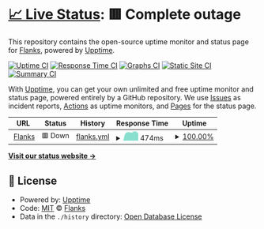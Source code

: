 # [📈 Live Status](https://flanksio.github.io/status_page_flanksapi): <!--live status--> **🟥 Complete outage**

This repository contains the open-source uptime monitor and status page for [Flanks](www.flanks.io), powered by [Upptime](https://github.com/upptime/upptime).

[![Uptime CI](https://github.com/flanksio/status_page_flanksapi/workflows/Uptime%20CI/badge.svg)](https://github.com/flanksio/status_page_flanksapi/actions?query=workflow%3A%22Uptime+CI%22)
[![Response Time CI](https://github.com/flanksio/status_page_flanksapi/workflows/Response%20Time%20CI/badge.svg)](https://github.com/flanksio/status_page_flanksapi/actions?query=workflow%3A%22Response+Time+CI%22)
[![Graphs CI](https://github.com/flanksio/status_page_flanksapi/workflows/Graphs%20CI/badge.svg)](https://github.com/flanksio/status_page_flanksapi/actions?query=workflow%3A%22Graphs+CI%22)
[![Static Site CI](https://github.com/flanksio/status_page_flanksapi/workflows/Static%20Site%20CI/badge.svg)](https://github.com/flanksio/status_page_flanksapi/actions?query=workflow%3A%22Static+Site+CI%22)
[![Summary CI](https://github.com/flanksio/status_page_flanksapi/workflows/Summary%20CI/badge.svg)](https://github.com/flanksio/status_page_flanksapi/actions?query=workflow%3A%22Summary+CI%22)

With [Upptime](https://upptime.js.org), you can get your own unlimited and free uptime monitor and status page, powered entirely by a GitHub repository. We use [Issues](https://github.com/flanksio/status_page_flanksapi/issues) as incident reports, [Actions](https://github.com/flanksio/status_page_flanksapi/actions) as uptime monitors, and [Pages](https://flanksio.github.io/status_page_flanksapi) for the status page.

<!--start: status pages-->
<!-- This summary is generated by Upptime (https://github.com/upptime/upptime) -->
<!-- Do not edit this manually, your changes will be overwritten -->
<!-- prettier-ignore -->
| URL | Status | History | Response Time | Uptime |
| --- | ------ | ------- | ------------- | ------ |
| <img alt="" src="https://icons.duckduckgo.com/ip3/api.flanks.io.ico" height="13"> [Flanks](https://api.flanks.io) | 🟥 Down | [flanks.yml](https://github.com/flanksio/status_page_flanksapi/commits/HEAD/history/flanks.yml) | <details><summary><img alt="Response time graph" src="./graphs/flanks/response-time-week.png" height="20"> 474ms</summary><br><a href="https://flanksio.github.io/status_page_flanksapi/history/flanks"><img alt="Response time 568" src="https://img.shields.io/endpoint?url=https%3A%2F%2Fraw.githubusercontent.com%2Fflanksio%2Fstatus_page_flanksapi%2FHEAD%2Fapi%2Fflanks%2Fresponse-time.json"></a><br><a href="https://flanksio.github.io/status_page_flanksapi/history/flanks"><img alt="24-hour response time 391" src="https://img.shields.io/endpoint?url=https%3A%2F%2Fraw.githubusercontent.com%2Fflanksio%2Fstatus_page_flanksapi%2FHEAD%2Fapi%2Fflanks%2Fresponse-time-day.json"></a><br><a href="https://flanksio.github.io/status_page_flanksapi/history/flanks"><img alt="7-day response time 474" src="https://img.shields.io/endpoint?url=https%3A%2F%2Fraw.githubusercontent.com%2Fflanksio%2Fstatus_page_flanksapi%2FHEAD%2Fapi%2Fflanks%2Fresponse-time-week.json"></a><br><a href="https://flanksio.github.io/status_page_flanksapi/history/flanks"><img alt="30-day response time 466" src="https://img.shields.io/endpoint?url=https%3A%2F%2Fraw.githubusercontent.com%2Fflanksio%2Fstatus_page_flanksapi%2FHEAD%2Fapi%2Fflanks%2Fresponse-time-month.json"></a><br><a href="https://flanksio.github.io/status_page_flanksapi/history/flanks"><img alt="1-year response time 568" src="https://img.shields.io/endpoint?url=https%3A%2F%2Fraw.githubusercontent.com%2Fflanksio%2Fstatus_page_flanksapi%2FHEAD%2Fapi%2Fflanks%2Fresponse-time-year.json"></a></details> | <details><summary><a href="https://flanksio.github.io/status_page_flanksapi/history/flanks">100.00%</a></summary><a href="https://flanksio.github.io/status_page_flanksapi/history/flanks"><img alt="All-time uptime 99.98%" src="https://img.shields.io/endpoint?url=https%3A%2F%2Fraw.githubusercontent.com%2Fflanksio%2Fstatus_page_flanksapi%2FHEAD%2Fapi%2Fflanks%2Fuptime.json"></a><br><a href="https://flanksio.github.io/status_page_flanksapi/history/flanks"><img alt="24-hour uptime 100.00%" src="https://img.shields.io/endpoint?url=https%3A%2F%2Fraw.githubusercontent.com%2Fflanksio%2Fstatus_page_flanksapi%2FHEAD%2Fapi%2Fflanks%2Fuptime-day.json"></a><br><a href="https://flanksio.github.io/status_page_flanksapi/history/flanks"><img alt="7-day uptime 100.00%" src="https://img.shields.io/endpoint?url=https%3A%2F%2Fraw.githubusercontent.com%2Fflanksio%2Fstatus_page_flanksapi%2FHEAD%2Fapi%2Fflanks%2Fuptime-week.json"></a><br><a href="https://flanksio.github.io/status_page_flanksapi/history/flanks"><img alt="30-day uptime 99.85%" src="https://img.shields.io/endpoint?url=https%3A%2F%2Fraw.githubusercontent.com%2Fflanksio%2Fstatus_page_flanksapi%2FHEAD%2Fapi%2Fflanks%2Fuptime-month.json"></a><br><a href="https://flanksio.github.io/status_page_flanksapi/history/flanks"><img alt="1-year uptime 99.98%" src="https://img.shields.io/endpoint?url=https%3A%2F%2Fraw.githubusercontent.com%2Fflanksio%2Fstatus_page_flanksapi%2FHEAD%2Fapi%2Fflanks%2Fuptime-year.json"></a></details>

<!--end: status pages-->

[**Visit our status website →**](https://flanksio.github.io/status_page_flanksapi)

## 📄 License

- Powered by: [Upptime](https://github.com/upptime/upptime)
- Code: [MIT](./LICENSE) © [Flanks](www.flanks.io)
- Data in the `./history` directory: [Open Database License](https://opendatacommons.org/licenses/odbl/1-0/)
